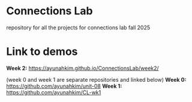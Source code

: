 # Connections Lab
repository for all the projects for connections lab fall 2025

# Link to demos
**Week 2:** https://ayunahkim.github.io/ConnectionsLab/week2/

(week 0 and week 1 are separate repositories and linked below)
**Week 0:** https://github.com/ayunahkim/unit-08
**Week 1:** https://github.com/ayunahkim/CL-wk1
